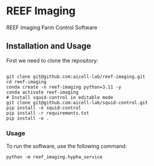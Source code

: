 # REEF Imaging

REEF Imaging Farm Control Software

## Installation and Usage

First we need to clone the repository:
```

git clone git@github.com:aicell-lab/reef-imaging.git
cd reef-imaging
conda create -n reef-imaging python=3.11 -y
conda activate reef-imaging
# Install squid-control in editable mode
git clone git@github.com:aicell-lab/squid-control.git
pip install -e squid-control
pip install -r requirements.txt
pip install -e .
```

### Usage

To run the software, use the following command:
```
python -m reef_imaging.hypha_service
```

